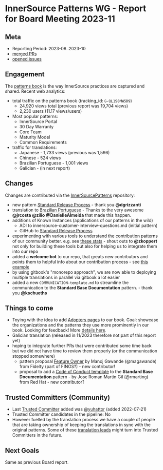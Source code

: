 # InnerSource Patterns WG - Report for Board Meeting 2023-11

## Meta

* Reporting Period: 2023-08..2023-10
* [merged PRs](https://github.com/InnerSourceCommons/InnerSourcePatterns/pulls?q=is%3Apr+closed%3A2023-08..2023-10+is%3Amerged)
* [opened issues](https://github.com/InnerSourceCommons/InnerSourcePatterns/issues?q=is%3Aissue+created%3A2023-08..2023-10+is%3Aopen)

## Engagement

The [patterns book][] is the way InnerSource practices are captured and shared. Recent web analytics:

* total traffic on the patterns book (tracking_id: `G-QL1S8MW5D9`)
	* 24,920 views total (previous report was 19,704 views)
	* 2,230 users (11.17 views/users)
* Most popular patterns:
	* InnerSource Portal
	* 30 Day Warranty
	* Core Team
	* Maturity Model
	* Common Requirements
* traffic for translations:
	* Japanese - 1,733 views (previous was 1,596)
	* Chinese - 524 views
	* Brazilian Portuguese - 1,001 views
	* Galician - (in next report)

## Changes

Changes are contributed via the [InnerSourcePatterns][] repository:

* new pattern [Standard Release Process](https://github.com/InnerSourceCommons/InnerSourcePatterns/releases/tag/v1.6) - thank you **@dgrizzanti** 
* translation to [Brazilian Portuguese](https://github.com/InnerSourceCommons/InnerSourcePatterns/releases/tag/v1.7) - Thanks to the very awesome **@jrcosta @zilio @DanielleAlmeida** that made this happen.
* additions of Known Instances (applications of our patterns in the wild)
	* ADI to innersource-customer-interview-questions.md (initial pattern)
	* GitHub to [Standard Release Process](https://patterns.innersourcecommons.org/p/release-process)
*  experimenting with various tools to understand the contribution patterns of our community better. e.g. see [these stats](https://github.com/InnerSourceCommons/InnerSourcePatterns/issues/625) - shout outs to **@zkoppert** not only for building these tools but also for helping us to integrate them into our repo  
*  added a **welcome bot** to our repo, that greats new contributors and points them to helpful info about our contribution process - see [this example](https://github.com/InnerSourceCommons/InnerSourcePatterns/pull/573)
* by using gitbook's "monorepo approach", we are now able to deploying multiple translations in parallel via gitbook a lot easier 
* added a new `COMMUNICATION-template.md` to streamline the communication to the **Standard Base Documentation** pattern. - thank you **@kschueths**

## Things to come

* Toying with the idea to add [Adopters pages](https://innersourcecommons.gitbook.io/innersource-patterns-staging/v/adopters-test/adopters/adopters) to our book. Goal: showcase the organizations and the patterns they use more prominently in our book. Looking for feedback! More [details here](https://github.com/InnerSourceCommons/InnerSourcePatterns/issues/623).
* Galician translation (released in 11/2023 therefore not part of this report yet)
* hoping to integrate further PRs that were contributed some time back but we did not have time to review them properly (or the communication stopped somewhere)
	* pattern proposal [Feature Owner](https://github.com/InnerSourceCommons/InnerSourcePatterns/pull/573) by Manoj Gawande (@magawande) from Fidelty (part of FINOS?) - new contributor!
	* proposal to add a [Code of Conduct template](https://github.com/InnerSourceCommons/InnerSourcePatterns/pull/556) to the **Standard Base Documentation** pattern - by Jose Roman Martin Gil (@rmarting) from Red Hat - new contributor?

## Trusted Committers (Community)

* Last [Trusted Committer][] added was [@yuhattor](https://github.com/yuhattor) (added 2022-07-21)
* Trusted Committer candidates in the pipeline: No
* However fuelled by the translation process we have a couple of people that are taking ownership of keeping the translations in sync with the original patterns. Some of these [translation leads](https://github.com/InnerSourceCommons/InnerSourcePatterns/blob/main/TRUSTED-COMMITTERS.md#translation-leads) might turn into Trusted Committers in the future.

## Next Goals

Same as previous Board report.

[patterns book]: https://patterns.innersourcecommons.org/
[InnerSourcePatterns]: https://github.com/InnerSourceCommons/InnerSourcePatterns/
[Trusted Committer]: https://github.com/InnerSourceCommons/InnerSourcePatterns/blob/main/TRUSTED-COMMITTERS.md

